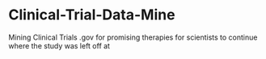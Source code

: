 # Clinical-Trial-Data-Mine
Mining Clinical Trials .gov for promising therapies for scientists to continue where the study was left off at
